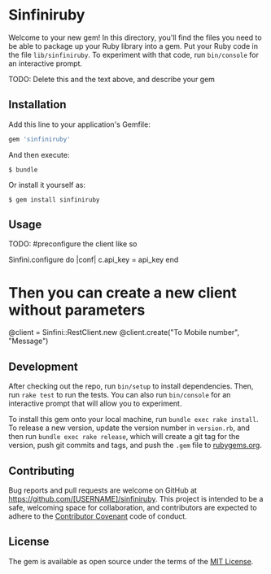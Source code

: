 # Sinfiniruby

Welcome to your new gem! In this directory, you'll find the files you need to be able to package up your Ruby library into a gem. Put your Ruby code in the file `lib/sinfiniruby`. To experiment with that code, run `bin/console` for an interactive prompt.

TODO: Delete this and the text above, and describe your gem

## Installation

Add this line to your application's Gemfile:

```ruby
gem 'sinfiniruby'
```

And then execute:

    $ bundle

Or install it yourself as:

    $ gem install sinfiniruby

## Usage

TODO: 
#preconfigure the client like so

Sinfini.configure do |conf|
 c.api_key = api_key
end

# Then you can create a new client without parameters
@client = Sinfini::RestClient.new
@client.create("To Mobile number", "Message")

## Development

After checking out the repo, run `bin/setup` to install dependencies. Then, run `rake test` to run the tests. You can also run `bin/console` for an interactive prompt that will allow you to experiment.

To install this gem onto your local machine, run `bundle exec rake install`. To release a new version, update the version number in `version.rb`, and then run `bundle exec rake release`, which will create a git tag for the version, push git commits and tags, and push the `.gem` file to [rubygems.org](https://rubygems.org).

## Contributing

Bug reports and pull requests are welcome on GitHub at https://github.com/[USERNAME]/sinfiniruby. This project is intended to be a safe, welcoming space for collaboration, and contributors are expected to adhere to the [Contributor Covenant](contributor-covenant.org) code of conduct.


## License

The gem is available as open source under the terms of the [MIT License](http://opensource.org/licenses/MIT).

